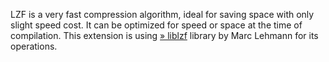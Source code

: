 LZF is a very fast compression algorithm, ideal for saving space with
only slight speed cost. It can be optimized for speed or space at the
time of compilation. This extension is using
<a href="http://oldhome.schmorp.de/marc/liblzf.html" class="link external">» liblzf</a>
library by Marc Lehmann for its operations.

